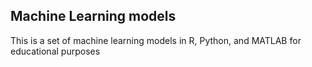 <h2>Machine Learning models</h2>

This is a set of machine learning models in R, Python, and MATLAB for 
educational purposes